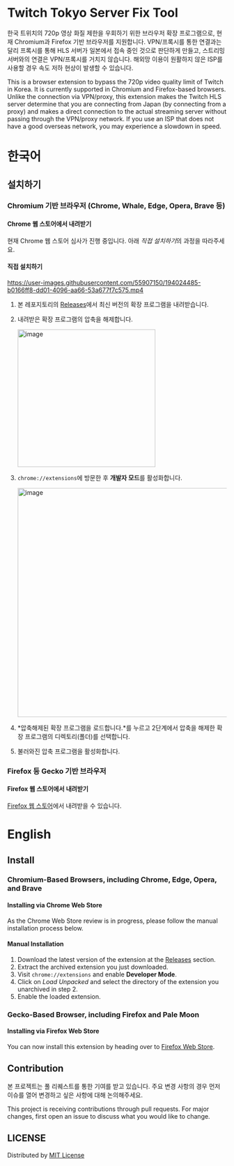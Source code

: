 # Twitch Tokyo Server Fix Tool
한국 트위치의 720p 영상 화질 제한을 우회하기 위한 브라우저 확장 프로그램으로, 현재 Chromium과 Firefox 기반 브라우저를 지원합니다.
VPN/프록시를 통한 연결과는 달리 프록시를 통해 HLS 서버가 일본에서 접속 중인 것으로 판단하게 만들고, 스트리밍 서버와의 연결은 VPN/프록시를 거치지 않습니다.
해외망 이용이 원활하지 않은 ISP를 사용할 경우 속도 저하 현상이 발생할 수 있습니다.

This is a browser extension to bypass the 720p video quality limit of Twitch in Korea. It is currently supported in Chromium and Firefox-based browsers.
Unlike the connection via VPN/proxy, this extension makes the Twitch HLS server determine that you are connecting from Japan (by connecting from a proxy) and makes a direct connection to the actual streaming server without passing through the VPN/proxy network.
If you use an ISP that does not have a good overseas network, you may experience a slowdown in speed.

# 한국어
## 설치하기
### Chromium 기반 브라우저 (Chrome, Whale, Edge, Opera, Brave 등)
#### Chrome 웹 스토어에서 내려받기
현재 Chrome 웹 스토어 심사가 진행 중입니다. 아래 *직접 설치하기*의 과정을 따라주세요.

#### 직접 설치하기
https://user-images.githubusercontent.com/55907150/194024485-b0166ff8-dd01-4096-aa66-53a677f7c575.mp4
1. 본 레포지토리의 [Releases](https://github.com/Kwabang/Twitch-Tokyo-Server-Fix-Tool/releases)에서 최신 버전의 확장 프로그램을 내려받습니다.
2. 내려받은 확장 프로그램의 압축을 해제합니다.
    
    <img width="316" alt="image" src="https://user-images.githubusercontent.com/55907150/194024969-f3feac42-e818-47dc-8212-99d5df193f1c.png">
3. `chrome://extensions`에 방문한 후 **개발자 모드**를 활성화합니다.
    
    <img width="526" alt="image" src="https://user-images.githubusercontent.com/55907150/194025201-4c4de73d-e981-4f76-a9d6-0400d76de0b6.png">
4. *압축해제된 확장 프로그램을 로드합니다.*를 누르고 2단계에서 압축을 해제한 확장 프로그램의 디렉토리(폴더)를 선택합니다.
5. 불러와진 압축 프로그램을 활성화합니다.

### Firefox 등 Gecko 기반 브라우저
#### Firefox 웹 스토어에서 내려받기
[Firefox 웹 스토어](https://addons.mozilla.org/ko/firefox/addon/twitch-tokyo-server-fix-tool/)에서 내려받을 수 있습니다.

# English
## Install
### Chromium-Based Browsers, including Chrome, Edge, Opera, and Brave
#### Installing via Chrome Web Store
As the Chrome Web Store review is in progress, please follow the manual installation process below.

#### Manual Installation
1. Download the latest version of the extension at the [Releases](https://github.com/Kwabang/Twitch-Tokyo-Server-Fix-Tool/releases) section.
2. Extract the archived extension you just downloaded.
3. Visit `chrome://extensions` and enable **Developer Mode**.
4. Click on *Load Unpacked* and select the directory of the extension you unarchived in step 2.
5. Enable the loaded extension.

### Gecko-Based Browser, including Firefox and Pale Moon
#### Installing via Firefox Web Store
You can now install this extension by heading over to [Firefox Web Store](https://addons.mozilla.org/ko/firefox/addon/twitch-tokyo-server-fix-tool/).

## Contribution
본 프로젝트는 풀 리퀘스트를 통한 기여를 받고 있습니다.
주요 변경 사항의 경우 먼저 이슈를 열어 변경하고 싶은 사항에 대해 논의해주세요.

This project is receiving contributions through pull requests.
For major changes, first open an issue to discuss what you would like to change.

## LICENSE
Distributed by [MIT License](https://github.com/Kwabang/Twitch-Tokyo-Server-Fix-Tool/blob/main/LICENSE)
